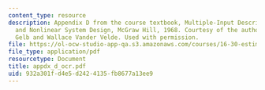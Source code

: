 ```yaml
---
content_type: resource
description: Appendix D from the course textbook, Multiple-Input Describing Functions
  and Nonlinear System Design, McGraw Hill, 1968. Courtesy of the authors, Authur
  Gelb and Wallace Vander Velde. Used with permission.
file: https://ol-ocw-studio-app-qa.s3.amazonaws.com/courses/16-30-estimation-and-control-of-aerospace-systems-spring-2004/932a301fd4e5d2424135fb8677a13ee9_appdx_d_ocr.pdf
file_type: application/pdf
resourcetype: Document
title: appdx_d_ocr.pdf
uid: 932a301f-d4e5-d242-4135-fb8677a13ee9
---
```

